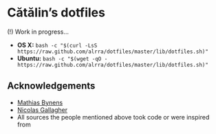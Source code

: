 # Cătălin’s dotfiles

(!) Work in progress...

* __OS X:__ `bash -c "$(curl -LsS https://raw.github.com/alrra/dotfiles/master/lib/dotfiles.sh)"`
* __Ubuntu:__ `bash -c "$(wget -qO - https://raw.github.com/alrra/dotfiles/master/lib/dotfiles.sh)"`

## Acknowledgements

* [Mathias Bynens](https://github.com/mathiasbynens/dotfiles)
* [Nicolas Gallagher](https://github.com/necolas/dotfiles)
* All sources the people mentioned above took code or were inspired from
